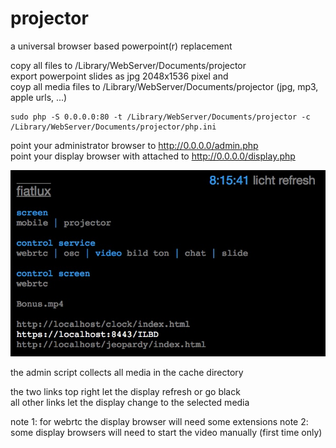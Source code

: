 # projector
a universal browser based powerpoint(r) replacement  

copy all files to /Library/WebServer/Documents/projector  
export powerpoint slides as jpg 2048x1536 pixel and  
coyp all media files to /Library/WebServer/Documents/projector
(jpg, mp3, apple urls, ...)

```
sudo php -S 0.0.0.0:80 -t /Library/WebServer/Documents/projector -c /Library/WebServer/Documents/projector/php.ini
```

point your administrator browser to http://0.0.0.0/admin.php  
point your display browser with attached to http://0.0.0.0/display.php  

![screenshot](screenshot.jpg "admin")

the admin script collects all media in the cache directory   

the two links top right let the display refresh or go black  
all other links let the display change to the selected media    

note 1: for webrtc the display browser will need some extensions
note 2: some display browsers will need to start the video manually (first time only)
